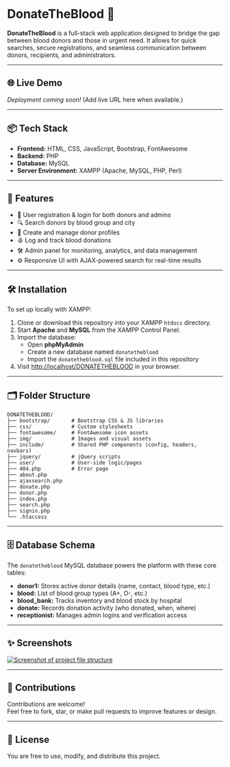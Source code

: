 # DonateTheBlood 💉

**DonateTheBlood** is a full-stack web application designed to bridge the gap between blood donors and those in urgent need. It allows for quick searches, secure registrations, and seamless communication between donors, recipients, and administrators.

---

## 🌐 Live Demo

_Deployment coming soon!_ (Add live URL here when available.)

---

## 📦 Tech Stack

- **Frontend:** HTML, CSS, JavaScript, Bootstrap, FontAwesome
- **Backend:** PHP
- **Database:** MySQL
- **Server Environment:** XAMPP (Apache, MySQL, PHP, Perl)

---

## 🚀 Features

- 👥 User registration & login for both donors and admins
- 🔍 Search donors by blood group and city
- 💾 Create and manage donor profiles
- 🩸 Log and track blood donations
- 🛠️ Admin panel for monitoring, analytics, and data management
- ⚙️ Responsive UI with AJAX-powered search for real-time results

---

## 🛠️ Installation

To set up locally with XAMPP:

1. Clone or download this repository into your XAMPP `htdocs` directory.
2. Start **Apache** and **MySQL** from the XAMPP Control Panel.
3. Import the database:
    - Open **phpMyAdmin**
    - Create a new database named `donatetheblood`
    - Import the `donatetheblood.sql` file included in this repository
4. Visit [http://localhost/DONATETHEBLOOD](http://localhost/DONATETHEBLOOD) in your browser.

---

## 🗂️ Folder Structure

```
DONATETHEBLOOD/
├── bootstrap/       # Bootstrap CSS & JS libraries
├── css/             # Custom stylesheets
├── fontawesome/     # FontAwesome icon assets
├── img/             # Images and visual assets
├── include/         # Shared PHP components (config, headers, navbars)
├── jquery/          # jQuery scripts
├── user/            # User-side logic/pages
├── 404.php          # Error page
├── about.php
├── ajaxsearch.php
├── donate.php
├── donor.php
├── index.php
├── search.php
├── signin.php
└── .htaccess
```

---

## 🗄️ Database Schema

The `donatetheblood` MySQL database powers the platform with these core tables:

- **donor1:** Stores active donor details (name, contact, blood type, etc.)
- **blood:** List of blood group types (A+, O-, etc.)
- **blood_bank:** Tracks inventory and blood stock by hospital
- **donate:** Records donation activity (who donated, when, where)
- **receptionist:** Manages admin logins and verification access

---

## ✨ Screenshots

[![Screenshot of project file structure](image1)](image1)

---

## 🤝 Contributions

Contributions are welcome!  
Feel free to fork, star, or make pull requests to improve features or design.

---

## 📄 License

You are free to use, modify, and distribute this project.
